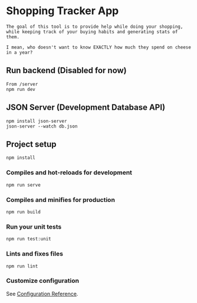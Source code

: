 # Shopping Tracker App
```
The goal of this tool is to provide help while doing your shopping, while keeping track of your buying habits and generating stats of them.

I mean, who doesn't want to know EXACTLY how much they spend on cheese in a year?
```

## Run backend (Disabled for now)
```
From /server
npm run dev
```
## JSON Server (Development Database API)
```
npm install json-server
json-server --watch db.json
```

## Project setup
```
npm install
```

### Compiles and hot-reloads for development
```
npm run serve
```

### Compiles and minifies for production
```
npm run build
```

### Run your unit tests
```
npm run test:unit
```

### Lints and fixes files
```
npm run lint
```

### Customize configuration
See [Configuration Reference](https://cli.vuejs.org/config/).
